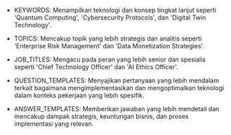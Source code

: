 - KEYWORDS: Menampilkan teknologi dan konsep tingkat lanjut seperti 'Quantum Computing', 'Cybersecurity Protocols', dan 'Digital Twin Technology'.

- TOPICS: Mencakup topik yang lebih strategis dan analitis seperti 'Enterprise Risk Management' dan 'Data Monetization Strategies'.

- JOB_TITLES: Mengacu pada peran yang lebih senior dan spesialis seperti 'Chief Technology Officer' dan 'AI Ethics Officer'.

- QUESTION_TEMPLATES: Menyajikan pertanyaan yang lebih mendalam terkait bagaimana mengimplementasikan dan mengoptimalkan teknologi dalam konteks pekerjaan yang lebih spesifik.

- ANSWER_TEMPLATES: Memberikan jawaban yang lebih mendetail dan mencakup dampak strategis, keuntungan bisnis, dan proses implementasi yang relevan.
